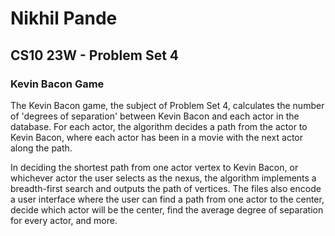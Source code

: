 # Nikhil Pande
## CS10 23W - Problem Set 4
### Kevin Bacon Game
The Kevin Bacon game, the subject of Problem Set 4, calculates the number of 'degrees of separation' between Kevin Bacon and each actor in the database. For each actor, the algorithm decides a path from the actor to Kevin Bacon, where each actor has been in a movie with the next actor along the path.

In deciding the shortest path from one actor vertex to Kevin Bacon, or whichever actor the user selects as the nexus, the algorithm implements a breadth-first search and outputs the path of vertices. The files also encode a user interface where the user can find a path from one actor to the center, decide which actor will be the center, find the average degree of separation for every actor, and more.
